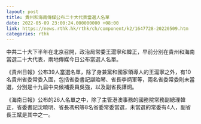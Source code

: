 ```yaml
---
layout: post
title: 貴州和海南傳媒公布二十大代表當選人名單
date: 2022-05-09 23:00:24.000000000 +08:00
link: https://news.rthk.hk/rthk/ch/component/k2/1647728-20220509.htm
categories: rthk
---
```


中共二十大下半年在北京召開，政治局常委王滬寧和韓正，早前分別在貴州和海南當選二十大代表，兩地傳媒今日公布當選人名單。

《貴州日報》公布39人當選名單，除了身兼黨和國家領導人的王滬寧之外，有10名貴州省委常委入圍，包括省委書記諶貽琴、省長李炳軍等，兩名省委常委則未當選，分別是十九屆中央候補委員吳強，以及副省長譚炯。

《海南日報》公布的26人名單之中，除了主管港澳事務的國務院常務副總理韓正，省委書記沈曉明、省長馮飛等8名省委常委當選，未當選的常委有4人，副省長王斌是其中之一。
